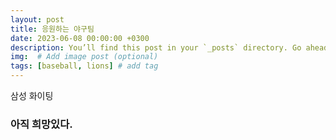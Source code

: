 ```yaml
---
layout: post
title: 응원하는 야구팀
date: 2023-06-08 00:00:00 +0300
description: You’ll find this post in your `_posts` directory. Go ahead and edit it and re-build the site to see your changes. # Add post description (optional)
img:  # Add image post (optional)
tags: [baseball, lions] # add tag
---
```


삼성 화이팅

### 아직 희망있다.


